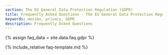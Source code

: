 ```yaml
---
section: The EU General Data Protection Regulation (GDPR)
title: Frequently Asked Questions - The EU General Data Protection Regulation (GDPR)
keywords: mesibo, privacy, GDPR
description: Frequently Asked Questions
---
```

{% assign faq_data = site.data.faq.gdpr %}

{% include_relative faq-template.md  %}
